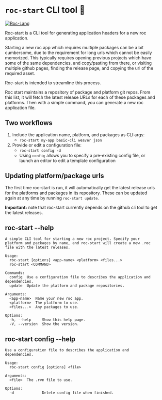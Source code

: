 # `roc-start` CLI tool 🚀

[![Roc-Lang][roc_badge]][roc_link]

Roc-start is a CLI tool for generating application headers for a new roc application. 

Starting a new roc app which requires multiple packages can be a bit cumbersome, due to the requirement for long urls which cannot be easily memorized. This typically requires opening previous projects which have some of the same dependencies, and copy/pasting from there, or visiting multiple github pages, finding the release page, and copying the url of the required asset.

Roc-start is intended to streamline this process. 

Roc start maintains a repository of package and platform git repos. From this list, it will fetch the latest release URLs for each of these packages and platforms. Then with a simple command, you can generate a new roc application file.

## Two workflows

1) Include the application name, platform, and packages as CLI args:
   - `roc-start my-app basic-cli weaver json`
2) Provide or edit a configuration file:
   - `roc-start config -d`
   - Using `config` allows you to specify a pre-existing config file, or launch an editor to edit a template configuration
  
## Updating platform/package urls

The first time roc-start is run, it will automatically get the latest release urls for the platforms and packages in its repository. These can be updated again at any time by running `roc-start update`.

__Important:__ note that roc-start currently depends on the github cli tool to get the latest releases. 


## roc-start --help
```
A simple CLI tool for starting a new roc project. Specify your platform and packages by name, and roc-start will create a new .roc file with the latest releases.

Usage:
  roc-start [options] <app-name> <platform> <files...>
  roc-start <COMMAND>

Commands:
  config  Use a configuration file to describes the application and dependencies.
  update  Update the platform and package repositories.

Arguments:
  <app-name>  Name your new roc app.
  <platform>  The platform to use.
  <files...>  Any packages to use.

Options:
  -h, --help     Show this help page.
  -V, --version  Show the version.
```


## roc-start config --help
```
Use a configuration file to describes the application and dependencies.

Usage:
  roc-start config [options] <file>

Arguments:
  <file>  The .rvn file to use.

Options:
  -d             Delete config file when finished.
```

[roc_badge]: https://img.shields.io/endpoint?url=https%3A%2F%2Fpastebin.com%2Fraw%2FGcfjHKzb
[roc_link]: https://github.com/roc-lang/roc
